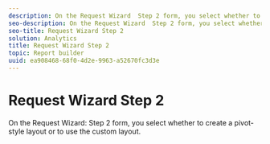 ```yaml
---
description: On the Request Wizard  Step 2 form, you select whether to create a pivot-style layout or to use the custom layout.
seo-description: On the Request Wizard  Step 2 form, you select whether to create a pivot-style layout or to use the custom layout.
seo-title: Request Wizard Step 2
solution: Analytics
title: Request Wizard Step 2
topic: Report builder
uuid: ea908468-68f0-4d2e-9963-a52670fc3d3e
---
```


# Request Wizard Step 2

On the Request Wizard: Step 2 form, you select whether to create a pivot-style layout or to use the custom layout.

